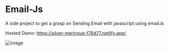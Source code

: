 # Email-Js
A side project to get a grasp on Sending Email with javascript using emailJs


Hosted Demo: https://silver-meringue-f76d77.netlify.app/

![image](https://user-images.githubusercontent.com/64144845/231228476-65bdc3da-a08c-4c0d-b157-c9c2a954f407.png)
